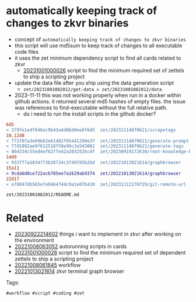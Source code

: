 # automatically keeping track of changes to zkvr binaries

- concept of `automatically keeping track of changes to zkvr binaries`
- this script will use md5sum to keep track of changes to all executable code files
- it uses the zet minimum dependency script to find all cards related to zkvr
  - [20231001000026](/zet/20231001000026/README.md) script to find the minimum required set of zettels to ship a scripting project
- update the data file after you ship using the data generation script
  - `zet/20231001082012/get-data > zet/20231001082012/data`
- 2023-11-11 this was not working properly when run in a docker within github actions. it returned several md5 hashes of empty files. the issue was references to find-executable without the full relative path.
  - do i need to run the install scripts in the github docker?

```diff
6d5
< 3797e1edf846ec9b43a4d0bd0ee8f6d5  zet/20231114070621/scrapetags
10,12d8
< 771f07a3e69b62e61d82f65441290e37  zet/20231114070621/generate-prompt
< 77d1892ae9f612518f59e99c3a543002  zet/20231114070621/generate-tags
< 864334c55ed4ef62ffe42a203252bc4f  zet/20230919172630/root-knowledge-base-repo-path
14d9
< 9337f7a1834773b28724c3749785b2bd  zet/20221013021614/graphbrowser
15a11
> 9cda6d8ce722acb785ee7a1629ab9374  zet/20221013021614/graphbrowser
22d17
< e78047db565e7e9464744c9a1e07b410  zet/20231112170729/git-remote-url
```

` zet/20231001082012/README.md `

# Related

- [20230922214602](/zet/20230922214602/README.md) things i want to implement in zkvr after working on the environment
- [20221008063052](/zet/20221008063052/README.md) autorunning scripts in cards
- [20231001000026](/zet/20231001000026/README.md) script to find the minimum required set of dependent zettels to ship a scripting project
- [20221008061845](/zet/20221008061845/README.md) workflow
- [20221013021614](/zet/20221013021614/README.md) zkvr terminal graph browser

Tags:

    #workflow #script #coding #zet
